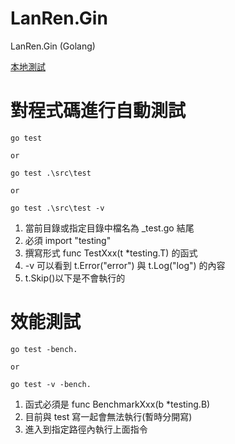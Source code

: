 # LanRen.Gin
LanRen.Gin (Golang)

[本地測試](http://127.0.0.1:8888)

# 對程式碼進行自動測試
```
go test

or

go test .\src\test

or

go test .\src\test -v
```
1. 當前目錄或指定目錄中檔名為 _test.go 結尾
2. 必須 import "testing"
3. 撰寫形式 func TestXxx(t *testing.T) 的函式
4. -v 可以看到 t.Error("error") 與 t.Log("log") 的內容
5. t.Skip()以下是不會執行的

# 效能測試
```
go test -bench.

or

go test -v -bench.
```
1. 函式必須是 func BenchmarkXxx(b *testing.B)
2. 目前與 test 寫一起會無法執行(暫時分開寫)
3. 進入到指定路徑內執行上面指令